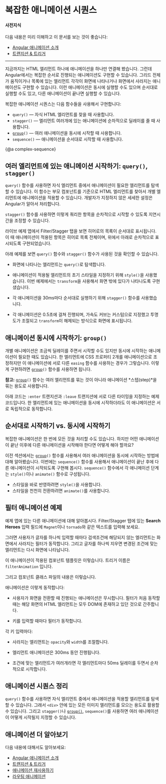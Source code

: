 <!--
# Complex animation sequences
-->
# 복잡한 애니메이션 시퀀스

<!--
#### Prerequisites
-->
#### 사전지식

<!--
A basic understanding of the following concepts:

* [Introduction to Angular animations](guide/animations)
* [Transition and triggers](guide/transition-and-triggers)

<hr>

So far, we've learned simple animations of single HTML elements. Angular also lets you animate coordinated sequences, such as an entire grid or list of elements as they enter and leave a page. You can choose to run multiple animations in parallel, or run discrete animations sequentially, one following another.

The functions that control complex animation sequences are:

* `query()` finds one or more inner HTML elements.
* `stagger()` applies a cascading delay to animations for multiple elements.
* <code>[group](api/animations/group)()</code> runs multiple animation steps in parallel.
* `sequence()` runs animation steps one after another.
-->
다음 내용은 미리 이해하고 이 문서를 보는 것이 좋습니다:

* [Angular 애니메이션 소개](guide/animations)
* [트랜지션 & 트리거](guide/transition-and-triggers)

<hr>

지금까지는 HTML 엘리먼트 하나에 애니메이션을 하나만 연결해 봤습니다. 그런데 Angular에서는 복잡한 순서로 진행되는 애니메이션도 구현할 수 있습니다. 그리드 전체가 움직이거나 목록에 있는 엘리먼트 각각이 화면에 나타나거나 화면에서 사라지는 애니메이션도 구현할 수 있습니다. 이런 애니메이션은 동시에 실행할 수도 있으며 순서대로 실행할 수도 있고, 다른 애니메이션이 끝나면 실행할 수 있습니다.

복잡한 애니메이션 시퀀스는 다음 함수들을 사용해서 구현합니다:

* `query()` &mdash; 자식 HTML 엘리먼트를 찾을 때 사용합니다.
* `stagger()` &mdash; 엘리먼트 여러개에 있는 애니메이션에 순차적으로 딜레이를 줄 때 사용합니다.
* <code>[group](api/animations/group)()</code> &mdash; 여러 애니메이션을 동시에 시작할 때 사용합니다.
* `sequence()` &mdash; 애니메이션을 순서대로 시작할 때 사용합니다.


{@a complex-sequence}

<!--
## Animate multiple elements using query() and stagger() functions
-->
## 여러 엘리먼트에 있는 애니메이션 시작하기: `query()`, `stagger()`

<!--
The `query()` function lets you find inner elements within the element that is being animated. This function targets specific HTML elements within a parent component and applies animations to each element individually. Angular intelligently handles setup, teardown, and cleanup as it coordinates the elements across the page.

The `stagger()` function lets you define a timing gap between each queried item that is animated and thus animates elements with a delay between them.

The following example demonstrates how to use the `query()` and `stagger()` functions to animate a list (of heroes) adding each in sequence, with a slight delay, from top to bottom.

* Use `query()` to look for an element entering the page that meets certain criteria.

* For each of these elements, use `style()` to set the same initial style for the element. Make it transparent and use `transform` to move it out of position so that it can slide into place.

* Use `stagger()` to delay each animation by 30 milliseconds.

* Animate each element on screen for 0.5 seconds using a custom-defined easing curve, simultaneously fading it in and un-transforming it.

<code-example path="animations/src/app/hero-list-page.component.ts" header="src/app/hero-list-page.component.ts" region="page-animations" language="typescript"></code-example>
-->
`query()` 함수를 사용하면 자식 엘리먼트 중에서 애니메이션이 필요한 엘리먼트를 탐색할 수 있습니다. 이 함수는 부모 컴포넌트를 기준으로 HTML 엘리먼트를 찾아서 개별 엘리먼트에 애니메이션을 적용할 수 있습니다. 개발자가 지정하지 않은 세세한 설정은 Angular가 알아서 처리합니다.

`stagger()` 함수를 사용하면 이렇게 쿼리한 항목을 순차적으로 시작할 수 있도록 지연시간을 조정할 수 있습니다.

라이브 예제 앱에서 Filter/Stagger 탭을 보면 히어로의 목록이 순서대로 표시됩니다.
이 때 애니메이션이 적용된 항목은 히어로 목록 전체이며, 위에서 아래로 순차적으로 표시되도록 구현되었습니다.

아래 예제를 보면 `query()` 함수와 `stagger()` 함수가 사용된 것을 확인할 수 있습니다.

* 화면에 나타나는 엘리먼트는 `query()`로 탐색합니다.

* 애니메이션이 적용될 엘리먼트의 초기 스타일을 지정하기 위해 `style()`을 사용했습니다. 이번 예제에서는 `transform`을 사용해서 화면 밖에 있다가 나타나도록 구현샜습니다.

* 각 애니메이션을 30ms마다 순서대로 실행하기 위해 `stagger()` 함수를 사용했습니다.

* 각 애니메이션은 0.5초에 걸쳐 진행되며, 가속도 커브는 커스텀으로 지정했고 투명도가 조절되고 `transform`이 해제되는 방식으로 화면에 표시됩니다.

<code-example path="animations/src/app/hero-list-page.component.ts" header="src/app/hero-list-page.component.ts" region="page-animations" language="typescript"></code-example>


<!--
## Parallel animation using group() function
-->
## 애니메이션 동시에 시작하기: `group()`

<!--
You've seen how to add a delay between each successive animation. But you might also want to configure animations that happen in parallel. For example, you might want to animate two CSS properties of the same element but use a different `easing` function for each one. For this, you can use the animation <code>[group](api/animations/group)()</code> function.

<div class="alert is-helpful">

**Note:** The <code>[group](api/animations/group)()</code> function is used to group animation *steps*, rather than animated elements.
</div>

The following example, uses <code>[group](api/animations/group)()</code>s on both `:enter` and `:leave` for two different timing configurations, thus applying two independent animations to the same element in parallel.

<code-example path="animations/src/app/hero-list-groups.component.ts" region="animationdef" header="src/app/hero-list-groups.component.ts (excerpt)" language="typescript"></code-example>
-->
개별 애니메이션은 조금씩 딜레이를 주면서 시작할 수도 있지만 동시에 시작하는 애니메이션이 필요한 때도 있습니다. 한 엘리먼트에 CSS 프로퍼티 2개를 애니메이션으로 조정하지만 이 애니메이션에 서로 다른 `easing` 함수를 사용하는 경우가 그렇습니다. 이렇게 구현하려면 <code>[group](api/animations/group)()</code> 함수를 사용하면 됩니다.

<div class="alert is-helpful">

**참고:** <code>[group](api/animations/group)()</code> 함수는 여러 엘리먼트를 묶는 것이 아니라 애니메이션 *스텝(step)*을 묶는 용도로 사용합니다.

</div>

아래 코드는 `:enter` 트랜지션과 `:leave` 트랜지션에 서로 다른 타이밍을 지정하는 예제 코드입니다. 한 엘리먼트에 있는 애니메이션을 동시에 시작하더라도 이 애니메이션은 서로 독립적으로 동작합니다.

<code-example path="animations/src/app/hero-list-groups.component.ts" region="animationdef" header="src/app/hero-list-groups.component.ts (일부)" language="typescript"></code-example>


<!--
## Sequential vs. parallel animations
-->
## 순서대로 시작하기 vs. 동시에 시작하기

<!--
Complex animations can have many things happening at once. But what if you want to create an animation involving several animations happening one after the other? Earlier you used <code>[group](api/animations/group)()</code> to run multiple animations all at the same time, in parallel.

A second function called `sequence()` lets you run those same animations one after the other. Within `sequence()`, the animation steps consist of either `style()` or `animate()` function calls.

* Use `style()` to apply the provided styling data immediately.
* Use `animate()` to apply styling data over a given time interval.
-->
복잡한 애니메이션은 한 번에 모든 것을 처리할 수도 있습니다. 하지만 어떤 애니메이션이 끝난 이후에 다른 애니메이션을 시작해야 한다면 어떻게 해야 할까요?

이전 섹션에서는 <code>[group](api/animations/group)()</code> 함수를 사용해서 여러 애니메이션을 동시에 시작하는 방법에 대해 알아봤습니다.
이번에는 `sequence()` 함수를 사용해서 애니메이션이 끝난 후에 다른 애니메이션이 시작되도록 구현해 봅시다. `sequence()` 함수에서 각 애니메이션 단계는 `style()`이나 `animate()` 함수로 구성됩니다.

* 스타일을 바로 반영하려면 `style()`을 사용합니다.
* 스타일을 천천히 전환하려면 `animate()`를 사용합니다.


<!--
## Filter animation example
-->
## 필터 애니메이션 예제

<!--
Take a look at another animation on the live example page. Under the Filter/Stagger tab, enter some text into the **Search Heroes** text box, such as `Magnet` or `tornado`.

The filter works in real time as you type. Elements leave the page as you type each new letter and the filter gets progressively stricter. The heroes list gradually re-enters the page as you delete each letter in the filter box.

The HTML template contains a trigger called `filterAnimation`.

<code-example path="animations/src/app/hero-list-page.component.html" header="src/app/hero-list-page.component.html" region="filter-animations"></code-example>

The `filterAnimation` in the component's decorator contains three transitions.

<code-example path="animations/src/app/hero-list-page.component.ts" header="src/app/hero-list-page.component.ts" region="filter-animations" language="typescript"></code-example>

The code in this example performs the following tasks:

* Skips animations when the user first opens or navigates to this page (the filter animation narrows what is already there, so it only works on elements that already exist in the DOM).

* Filters heroes based on the search input's value.

For each change:

* Hides an element leaving the DOM by setting its opacity and width to 0.

* Animates an element entering the DOM over 300 milliseconds. During the animation, the element assumes its default width and opacity.

* If there are multiple elements entering or leaving the DOM, staggers each animation starting at the top of the page, with a 50-millisecond delay between each element.
-->
예제 앱에 있는 다른 애니메이션에 대해 알아봅시다. Filter/Stagger 탭에 있는 **Search Heroes** 입력 필드에 `Magnet`이나 `tornado`와 같은 텍스트를 입력해 보세요.

그러면 사용자가 글자를 하나씩 입력할 때마다 검색조건에 해당되지 않는 엘리먼트는 화면에서 사라지는 필터가 동작합니다. 그리고 글자를 하나씩 지우면 변경된 조건에 맞는 엘리먼트는 다시 화면에 나타납니다.

이 애니메이션이 적용된 컴포넌트 템플릿은 이렇습니다. 트리거 이름은 `filterAnimation` 입니다.

<code-example path="animations/src/app/hero-list-page.component.html" header="src/app/hero-list-page.component.html" region="filter-animations"></code-example>

그리고 컴포넌트 클래스 파일의 내용은 이렇습니다.

<code-example path="animations/src/app/hero-list-page.component.ts" header="src/app/hero-list-page.component.ts" region="filter-animations" language="typescript"></code-example>

애니메이션은 이렇게 동작합니다:

* 사용자가 화면을 전환할 때 진행되는 애니메이션은 무시합니다. 필터가 처음 동작할 때는 해당 화면의 HTML 엘리먼트는 모두 DOM에 존재하고 있던 것으로 간주합니다.

* 키를 입력할 때마다 필터가 동작합니다.

각 키 입력마다:

* 사라지는 엘리먼트는 `opacity`와 `width`를 조절합니다.

* 엘리먼트 애니메이션은 300ms 동안 진행됩니다.

* 조건에 맞는 엘리먼트가 여러개라면 각 엘리먼트마다 50ms 딜레이를 두면서 순차적으로 시작합니다.


<!--
## Animation sequence summary
-->
## 애니메이션 시퀀스 정리

<!--
Angular functions for animating multiple elements start with `query()` to find inner elements, for example gathering all images within a `<div>`. The remaining functions, `stagger()`, <code>[group](api/animations/group)()</code>, and `sequence()`, apply cascades or lets you control how multiple animation steps are applied.
-->
`query()` 함수를 사용하면 자식 엘리먼트 중에서 애니메이션을 적용할 엘리먼트를 탐색할 수 있습니다. 그래서 `<div>` 안에 있는 모든 이미지 엘리먼트를 모으는 용도로 활용할 수 있습니다. 그리고 `stagger()`나 [`group()`](api/animations/group), `sequence()`를 사용하면 여러 애니메이션이 어떻게 시작될지 지정할 수 있습니다.


<!--
## More on Angular animations
-->
## 애니메이션 더 알아보기

<!--
You might also be interested in the following:

* [Introduction to Angular animations](guide/animations)
* [Transition and triggers](guide/transition-and-triggers)
* [Reusable animations](guide/reusable-animations)
* [Route transition animations](guide/route-animations)
-->
다음 내용에 대해서도 알아보세요:

* [Angular 애니메이션 소개](guide/animations)
* [트랜지션 & 트리거](guide/transition-and-triggers)
* [애니메이션 재사용하기](guide/reusable-animations)
* [라우팅 애니메이션](guide/route-animations)